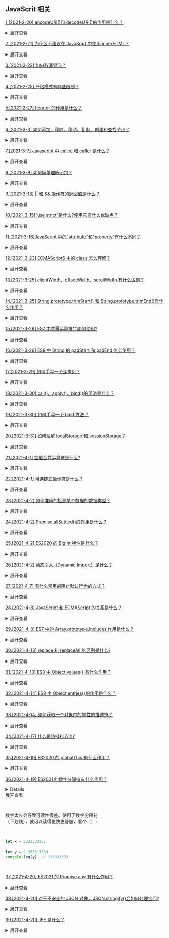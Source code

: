 ## JavaScrit 相关

[1.[2021-2-20] encodeURI()和 decodeURI()的作用是什么？](https://github.com/HJY-xh/plantTrees/issues/2)

<details>
<summary>展开查看</summary>
<pre>
encodeURI()用于将URL转换为十六进制编码。而decodeURI()用于将编码的URL转换为正常URL。
</pre>
</details>

[2.[2021-2-21] 为什么不建议在 JavaSript 中使用 innerHTML？](https://github.com/HJY-xh/plantTrees/issues/3)

<details>
<summary>展开查看</summary>
<pre><code>
通过innerHTML修改内容，它将清除所选DOM元素的内容，并用当时恰好分配的内容替换它们。

这导致许多 HTML 转义和验证问题,在 innerHTML 中没有验证的机会，因此更容易在文档中插入错误代码，使网页不稳定。

例子： 1.对于绑定(bind)了大量事件的页面，使用 innerHTML 附加另一个元素将重新生成 DOM 元素，这意味着事件绑定(bind)可能会丢失。
2.eval("window.alert(document.cookie)")
</code></pre>

</details>

[3.[2021-2-22] 如何取消冒泡？](https://github.com/HJY-xh/plantTrees/issues/8)

<details>
<summary>展开查看</summary>
<pre>
在IE的事件模型中，必须设置事件对象的cancelBubble属性为true。例如：window.event.cancalBubble = true；
在W3C的事件模型中必须调用事件的stopPropagation()方法。例如：e.stopPropagation()。
</pre>
</details>

[4.[2021-2-25] 严格模式有哪些限制？](https://github.com/HJY-xh/plantTrees/issues/12)

<details>
<summary>展开查看</summary>
<pre>
主要有如下限制：

-   变量必须声明后再使用
-   函数的参数不能有同名参数，否则报错
-   不能使用 with 关键词
-   不能对只读属性赋值，否则报错
-   不能使用八进制数，否则报错
-   不能使用 delete 删除变量、方法等，只能用来删除对象的属性
-   eval 不会在它的外层作用域引入变量
-   eval 和 arguments 不能被重新赋值
-   arguments 不会自动反映函数参数的变化
-   不能使用 arguments.callee
-   不能使用 arguments.caller
-   禁止 this 指向全局对象
-   不能使用 fn.caller 和 fn.arguments 获取函数调用的栈
-   增加了保留字（如 protected、static 和 interface)
</pre>
</details>

[5.[2021-2-27] Iterator 的作用是什么？](https://github.com/HJY-xh/plantTrees/issues/15)

<details>
<summary>展开查看</summary>
<pre>
作用如下：

为各种数据结构提供一个统一的、简便的访问接口
使得数据结构的成员能够按某种次序排列
ES6 创造了一种新的遍历命令 for...of 循环，Iterator 接口主要供 for...of 使用

</pre>
</details>

[6.[2021-3-3] 如何添加、移除、移动、复制、创建和查找节点？](https://github.com/HJY-xh/plantTrees/issues/26)

<details>
<summary>展开查看</summary>
<pre>

-   创建新节点

    -   createDocumentFragment //创建新 DOM 片段
    -   createElement //创建一个元素
    -   createTextNode //创建一个文本节点

-   添加 移除 替换 插入

    -   appendChild() //添加
    -   removeChild //移除
    -   replaceChild //替换
    -   insertBofore //插入

-   查找

    -   getElementsByTagName() //通过标签名查找
    -   getElementsByName() //通过元素的 name 属性查找
    -   getElementById() //通过元素的 id 查找

</pre>
</details>

[7.[2021-3-7] Javascript 中 callee 和 caller 是什么？](https://github.com/HJY-xh/plantTrees/issues/35)

<details>
<summary>展开查看</summary>
<pre>

-   caller 是返回一个对函数的引用，该函数调用了当前函数
-   callee 是返回正在被执行的 function 函数，也就是所指定的 function 对象的正文

</pre>
</details>

[8.[2021-3-8] 如何简单理解闭包？](https://github.com/HJY-xh/plantTrees/issues/36)

<details>
<summary>展开查看</summary>
<pre>
闭包的实质是因为函数嵌套而形成的作用域链。

通过闭包能够读取其他函数内部变量的函数,使得函数不被垃圾回收机制回收，让一个变量长期驻扎在内存当中，如果过多使用闭包，容易导致内存泄露。

好处是能够读取其他函数内部的私有变量，避免因为作用域问题而把变量定义在全局作用域里面，造成全局变量的污染。回正在被执行的 function 函数，也就是所指定的 function 对象的正文

</pre>
</details>

[9.[2021-3-13] || 和 && 操作符的返回值是什么？](https://github.com/HJY-xh/plantTrees/issues/54)

<details>
<summary>展开查看</summary>
<pre>
|| 和 && 首先会对第一个操作数执行条件判断，如果其不是布尔值就先进行 ToBoolean 强制类型转换，然后再执行条件
判断。

对于 || 来说，如果条件判断结果为 true 就返回第一个操作数的值，如果为 false 就返回第二个操作数的值。

&& 则相反，如果条件判断结果为 true 就返回第二个操作数的值，如果为 false 就返回第一个操作数的值。

|| 和 && 返回它们其中一个操作数的值，而非条件判断的结果。

</pre>
</details>

[10.[2021-3-15]"use strict"是什么?使用它有什么优缺点？](https://github.com/HJY-xh/plantTrees/issues/58)

<details>
<summary>展开查看</summary>
<pre>

**_严格模式_**，其实就是对语法的要求更严格了。

设立 **_严格模式_** 目的，主要有以下几个：

-   消除 Javascript 语法的一些不合理、不严谨之处，减少一些怪异行为;
-   消除代码运行的一些不安全之处，保证代码运行的安全；
-   提高编译器效率，增加运行速度；
-   为未来新版本的 Javascript 做好铺垫。

几个常见的改变：

-   禁止 this 关键字指向全局对象
-   禁止在函数内部遍历调用栈
-   全局变量必须显式声明
-   arguments 不再追踪参数的变化

例：

```
(function(){
	"use strict"
	b=1//Uncaught ReferenceError: b is not defined
})()
```

**_缺点_**：

-   某些代码在严格模式下会报错，尤其引入公用与第三方模块的时候需要注意

-   有些严格模式的特性在不同浏览器的支持情况不同，需要注意兼容问题

</pre>
</details>

[11.[2021-3-16]JavaScript 中的"attribute"和"property"有什么不同？](https://github.com/HJY-xh/plantTrees/issues/60)

<details>
<summary>展开查看</summary>
<pre>

### **_attribute_**

1. Attribute 由 HTML 来定义，并不存在于 DOM 中，即：只要是 HTML 标签内定义的都是 attribute。

```
<div id="test" class="button" custom-attr="1"></div>
```

```
document.getElementById('test').attributes;
// 返回：[custom-attr="hello", class="button", id="test"]
```

2. Attribute 是 String 类型。对于上面的 div，`document.getElementById('test').getAttribute('custom-attr')` 或 `$('#test').attr('custom-attr') `都会返回 string: "1"。

### **_property_**

1. Property 属于 DOM，DOM 的本质就是 JavaScript 中的一个 object。我们可以像操作普通 object 一样读取、设置 property，property 可以是任意类型。

```
document.getElementById('test').foo = 1;
// 设置property：foo为number: 1
document.getElementById('test').foo;
// 读取property，返回number：1
$('#test').prop('foo');
// jQuery读取property，返回number：1
```

```
$('#test').prop('foo', {
    age: 23,
    name: 'John'
});
// jQuery设置property：foo为一个object
document.getElementById('test').foo.age;
// 返回number：23
document.getElementById('test').foo.name;
// 返回string："John"
```

2. 非自定义 attribute，如 id、class、titile 等，都会有对应的 property 映射。

```
<div id="test" class="button" foo="1"></div>
```

```
document.getElementById('test').id;
// 返回string："test"
document.getElementById('test').className;
// 返回string："button"
document.getElementById('test').foo;
// 返回undefined，因为foo是自定义attribute
```

注：由于 **_class_** 为 JavaScript 的保留关键字，所以通过 property 操作 class 时应使用 **_className_**。

3. 非自定义的 property 或 attribute 的变化多数是联动的。

```
<div id="test" class="button"></div>
```

```
var div = document.getElementById('test');
div.className = 'red-input';
div.getAttribute('class');
// 返回string："red-input"
div.setAttribute('class','green-input');
div.className;
// 返回string："green-input"
```

4. 带有默认值的 attribute 不随 property 变化而变化。

```
<input id="search" value="foo" />
```

```
var input = document.getElementById('search');
input.value = 'foo2';
input.getAttribute('value');
// 返回string："foo"
```

</pre>
</details>

[12.[2021-3-23] ECMAScript6 中的 class 怎么理解？](https://github.com/HJY-xh/plantTrees/issues/79)

<details>
<summary>展开查看</summary>
<pre>

本质上来说它只是一种语法糖，不是一个新的东西，其背后还是原型继承的思想。通过加入 class 可以有利于我们更好的组织代码。

在 class 中添加的方法，其实是添加在类的原型上的。

</pre>
</details>

[13.[2021-3-25] clientWidth、offsetWidth、scrollWidth 有什么区别？](https://github.com/HJY-xh/plantTrees/issues/83)

<details>
<summary>展开查看</summary>
<pre>

### 1. clientWidth 和 clientHeigh 、 clientTop 和 clientLeft

-   clientWidth 的实际宽度
    clientWidth = width + 左右 padding

-   clientHeight 的实际宽度
    clientHeight = height + 上下 padding

-   clientTop 的实际宽度
    clientTop = boder.top（上边框的宽度）

-   clientLeft 的实际宽度
    clientLeft = boder.left（左边框的宽度）

### 2. offsetWidth 和 offsetHight 、 offsetTop 和 offsetLeft

-   offsetWidth 的实际宽度
    offsetWidth = width + 左右 padding + 左右 boder

-   offsetHeight 的实际宽度
    offsetHeight = height + 上下 padding + 上下 border

-   offsetTop 的实际宽度
    offsetTop：当前元素**上边框外边缘**到最近的**已定位父级**（offsetParent）**上边框内边距**的距离。如果父级都没有定位，则分别是到 body 顶部和左边的距离。

-   offsetLeft 的实际宽度
    offsetLeft：当前元素**左边框外边缘**到最近的**已定位父级**（offsetParent）**左边框内边缘**的距离。如果父级都没有定位，则分别是到 body 顶部和左边的距离

### 3. scrollWidth 和 scrollHeight 、 scrollTop 和 scrollLeft

-   scrollWidth 的实际宽度
    scrollWidth：获取指定标签内容层的真实宽度（可视区域宽度 + 被隐藏区域宽度）

-   scrollHeight 的实际宽度
    scrollHeight：获取指定标签内容层的真实高度（可视区域高度+ 被隐藏区域高度）

-   scrollTop 的实际宽度
    scrollTop：内容层顶部到可视区域顶部的距离

-   scrollLeft 的实际宽度
    scrollLeft：内容层左端到可视区域左端的距离

</pre>
</details>

[14.[2021-3-25] String.prototype.trimStart() 和 String.prototype.trimEnd()有什么作用？](https://github.com/HJY-xh/plantTrees/issues/85)

<details>
<summary>展开查看</summary>
<pre>
trimStart() 方法从字符串的开头删除空格。trimLeft() 是此方法的别名。
trimEnd() 方法从字符串的开头删除空格。trimRight() 是此方法的别名。

```javascript
const greeting = "   Hello world!   ";

console.log(greeting);
// expected output: "   Hello world!   ";

console.log(greeting.trimEnd());
// expected output: "   Hello world!";

console.log(greeting.trimStart());
// expected output: "Hello world!   ";
```

</pre>
</details>

[15.[2021-3-26] ES7 中求幂运算符\*\*如何使用?](https://github.com/HJY-xh/plantTrees/issues/87)

<details>
<summary>展开查看</summary>
<pre>
在ES7中引入了指数运算符，具有与Math.pow()等效的计算结果
```javascript
console.log(2**10); // 1024
console.log(Math.pow(2, 10)) // 1024
```
</pre>
</details>

[16.[2021-3-26] ES8 中 String 的 padStart 和 padEnd 怎么使用？](https://github.com/HJY-xh/plantTrees/issues/88)

<details>
<summary>展开查看</summary>
<pre>

在 ES8 中 String 新增了两个实例函数 `String.prototype.padStart` 和 `String.prototype.padEnd`，允许将空字符串或其他字符串添加到原始字符串的开头或结尾。先看看使用语法：

```javascript
String.padStart(targetLength, [padString]);
```

-   targetLength(必填):当前字符串需要填充到的目标长度。如果这个数值小于当前字符串的长度，则返回当前字符串本身
-   padString(可选):填充字符串。如果字符串太长，使填充后的字符串长度超过了目标长度，则只保留最左侧的部分，其他部分会被截断，此参数的缺省值为 " "

举个 🌰

```javascript
"x".padStart(4); // "   x"
"x".padEnd(5, "1"); // "x1111"
```

有时候我们处理日期、金额的时候经常要格式化，这个特性就派上用场：

```javascript
"12".padStart(10, "YYYY-MM-DD"); // "YYYY-MM-12"
"09-12".padStart(10, "YYYY-MM-DD"); // "YYYY-09-12"
```

</pre>
</details>

[17.[2021-3-29] 如何手写一个深拷贝？](https://github.com/HJY-xh/plantTrees/issues/95)

<details>
<summary>展开查看</summary>
<pre>

在考虑这个问题前，希望您已了解基本的深浅拷贝，若您还没概念，可先移步[“彻底讲明白浅拷贝与深拷贝”](https://www.jianshu.com/p/35d69cf24f1f)学习

深拷贝的写法有很多种，这里介绍一种用递归实现的深拷贝，整体语法也比较简单，重点是递归调用。

先看看未使用深拷贝处理之前引用类型间的赋值：
![img](https://github.com/HJY-xh/plantTrees/blob/master/Image/%E8%AF%84%E8%AE%BA%E5%8C%BA%E5%9B%BE%E7%89%87/issues_95/brand_new.PNG)
![img](https://github.com/HJY-xh/plantTrees/blob/master/Image/%E8%AF%84%E8%AE%BA%E5%8C%BA%E5%9B%BE%E7%89%87/issues_95/brand_new_console.PNG)

经过深拷贝处理之后的结果：
![img](https://github.com/HJY-xh/plantTrees/blob/master/Image/%E8%AF%84%E8%AE%BA%E5%8C%BA%E5%9B%BE%E7%89%87/issues_95/used.PNG)
![img](https://github.com/HJY-xh/plantTrees/blob/master/Image/%E8%AF%84%E8%AE%BA%E5%8C%BA%E5%9B%BE%E7%89%87/issues_95/used_console.PNG)

源码附上：
![img](https://github.com/HJY-xh/plantTrees/blob/master/Image/%E8%AF%84%E8%AE%BA%E5%8C%BA%E5%9B%BE%E7%89%87/issues_95/deepClone.PNG)

</pre>
</details>

[18.[2021-3-30] call()、apply()、bind()的用法是什么？](https://github.com/HJY-xh/plantTrees/issues/98)

<details>
<summary>展开查看</summary>
<pre>

**call()、apply()、bind() 都是用来重定义 this 对象的**

call 、bind 、 apply 这三个函数的第一个参数都是 `this` 的指向对象，第二个参数差别就来了：

-   call 的参数是直接放进去的，第二第三第 n 个参数全都用逗号分隔，直接放到后面 `obj.myFun.call(th,'string1', ... ,'stringN' )`

-   apply 的所有参数都必须放在一个数组里面传进去 `obj.myFun.apply(th,['string1', ..., 'stringN' ])`

-   bind 除了返回是`函数`以外，它的参数和 call 一样

当然，三者的参数不限定是 string 类型，允许是各种类型，包括函数 、 object 等等.

</pre>
</details>

[19.[2021-3-30] 如何手写一个 bind 方法？](https://github.com/HJY-xh/plantTrees/issues/99)

<details>
<summary>展开查看</summary>
<pre>

代码如下：

```
Function.prototype.bind1 = function(){
    //将参数拆解为数组
    const args = Array.prototype.slice.call(arguments);

    //获取this（数组第一项）
    const t = args.shift();

    //fn1.bind(...) 中的fn1
    const self = this;

    return function(){
        return self.apply(t, args);
    }
}

function fn1(a, b, c){
    console.log(this);
    console.log(a, b, c);
    return 'this is fn1'
}

const fn2 = fn1.bind1({x: 100}, 10, 20, 30);
const res = fn2();
console.log(res);
```

</pre>
</details>

[20.[2021-3-31] 如何理解 localStorage 和 sessionStorage？](https://github.com/HJY-xh/plantTrees/issues/105)

<details>
<summary>展开查看</summary>
<pre>

**跟古老的 cookie 缓存方法相比：**

-   HTML5 专门为存储而设计，最大可存 5M
-   API 简单易用 setItem getItem
-   不会随着 http 请求被发送出去

**不同点：**

-   localStorage 数据会永久存储，除非代码或手动删除
-   sessionStorage 数据只存在于当前会话，浏览器关闭则清空
-   一般用 localStorage 会更多一些
</pre>
</details>

[21.[2021-4-1] 空值合并运算符是什么?](https://github.com/HJY-xh/plantTrees/issues/108)

<details>
<summary>展开查看</summary>
<pre>

这是 ECMAScript 2020（ES2020）新增的语法。

与[可选链操作符](https://github.com/HJY-xh/plantTrees/issues/109)类似。

空值合并运算符（??）是一个逻辑运算符。当左侧操作数为 null 或 undefined 时，其返回右侧的操作数。否则返回左侧的操作数。

与逻辑或（||）操作符不同，逻辑或会在左操作数为 假值 时返回右侧操作数。也就是说，如果你使用 || 来为某些变量设置默认的值时，你可能会遇到意料之外的行为。比如为假值（例如，'' 或 0）时。

看个 🌰

```javascript
const foo = null ?? "default string";
console.log(foo); // "default string"

const baz = 0 ?? 42;
console.log(baz); // 0
```

</pre>
</details>

[22.[2021-4-1] 可选链式操作符是什么？](https://github.com/HJY-xh/plantTrees/issues/109)

<details>
<summary>展开查看</summary>
<pre>

这是 ECMAScript 2020（ES2020）新增的语法。

与[空值合并操作符](https://github.com/HJY-xh/plantTrees/issues/108)类似。

可选链操作符( ?. )允许读取位于连接对象链深处的属性的值，而不必明确验证链中的每个引用是否有效。

通过在点表示法之前添加一个问号，我们可以使值的路径的任何部分成为可选的，如果访问对象上不存在的属性上的属性，使用`.`操作符会直接报错。

看个 🌰

```javascript
let person = {};

// 如果person对象不包含profile会报错
console.log(person.profile.name ?? "Anonymous"); // Uncaught TypeError: Cannot read property 'name' of undefined

// 下面的路径是可选的，如果person对象不包含profile属性直接返回"Anonymous"
console.log(person?.profile?.name ?? "Anonymous"); // Anonymous

// 没有这个语法前，为了安全访问相关属性，我们是这么写的
console.log((person && person.profile && person.profile.age) || 18);
console.log(person?.profile?.age ?? 18); // 18
```

</pre>
</details>

[23.[2021-4-2] 如何准确的检测某个数据的数据类型？](https://github.com/HJY-xh/plantTrees/issues/110)

<details>
<summary>展开查看</summary>
<pre>

说到检测数据类型，你一定会想到**typeof**和**instanceof**

### typeof

-   typeof 返回值是一个字符串，该字符串说明运算数的类型，结果为 number、boolean、string、function、**object（Null、数组、对象）**、undefined
-   缺点是，可检测基本数据类型，但是遇到引用类型（数组、对象等）只能显示为 object

### instanceof

-   instanceof 返回值为 boolean，true 或 false
-   instanceof 是用来判断 A 是否为 B 的实例对象，检测的是原型

### 开发中常用的检测数据类型方法

Object.prototype.toString.call("1") //string
Object.prototype.toString.call([]) //Array
Object.prototype.toString.call(Null) //Null
Object.prototype.toString.call({}) //object
...
...
...

</pre>
</details>

[24.[2021-4-2] Promise.allSettled()的作用是什么？](https://github.com/HJY-xh/plantTrees/issues/111)

<details>
<summary>展开查看</summary>
<pre>

这是 ES2020 新特性之一。

该`Promise.allSettled()`方法返回一个在所有给定的`Promise`都已经`fulfilled`或`rejected`后的`Promise`，并带有一个对象数组，每个对象表示对应的`Promise`结果。

看个 🌰

```javascript
const p1 = new Promise((res, rej) => setTimeout(res, 1000));

const p2 = new Promise((res, rej) => setTimeout(rej, 1000));

const p3 = Promise.resolve(3);

Promise.allSettled([p1, p2, p3]).then((data) => console.log(data));

// output:
// [
//     { status: "fulfilled", value: undefined },
//     { status: "rejected", reason: undefined },
//     { status: "fulfilled", value: 3 },
// ];
```

</pre>
</details>

[25.[2021-4-2] ES2020 的 BigInt 特性是什么？](https://github.com/HJY-xh/plantTrees/issues/112)

<details>
<summary>展开查看</summary>
<pre>
JavaScript能处理的最大数字是2的53次方，我们可以使用Number的`MAX_SAFE_INTEGER`属性得到这个值。
看个🌰
```javascript
const max = Number.MAX_SAFE_INTEGER;
console.log(max); // 9007199254740991
```

如果超过了这个安全范围，就会出现一些错误情况。
看个 🌰

```javascript
console.log(max + 1); // 9007199254740992
console.log(max + 2); // 9007199254740992
console.log(max + 3); // 9007199254740994
console.log(Math.pow(2, 53) == Math.pow(2, 53) + 1); // true
```

我们可以使用新的 BigInt 数据类型来解决这个问题。通过把字母 n 放在末尾，我们可以开始使用并与大得离谱的数字进行交互。我们无法将标准数字与 BigInt 数字混合在一起，因此任何数学运算都需要使用 BigInt 来完成。
看个 🌰

```javascript
const bigNum = 100000000000000000000000000000n;
console.log(bigNum + 1n); // 100000000000000000000000000001n
```

</pre>
</details>

[26.[2021-4-2] 动态引入（Dynamic Import）是什么？](https://github.com/HJY-xh/plantTrees/issues/113)

<details>
<summary>展开查看</summary>
<pre>
如果你有一个工具函数文件，其中一些函数可能很少被使用，将他们完整导入可能只是浪费资源。现在我们可以使用async/await来动态地导入我们需要的依赖项。

看个 🌰 以下代码运行在`Node`环境
**math.js**

```javascript
const add = (x, y) => x + y;

module.exports = {
	add,
};
```

**index.js**

```javascript
const doMath = async (num1, num2) => {
	if (num1 && num2) {
		const math = await import("./math.js");
		console.log(math.add(num1, num2));
	}
};

doMath(1, 2); // 3
```

</pre>
</details>

[27.[2021-4-7] 有什么常用的阻止默认行为的方式？](https://github.com/HJY-xh/plantTrees/issues/124)

<details>
<summary>展开查看</summary>
<pre>

### 最常用

`var input = document.getElementById("submit"); input.onclick = function(e) { e.preventDefault(); }`

### 低版本浏览器

`input.onclick = function(e) { e.returnValue; }`

### 拓展

`input.onclick = function(e) { return false; //可阻止默认行为，但是后面的代码不再执行，而且只限于传统事件注册方式 }`

</pre>
</details>

[28.[2021-4-8] JavaScript 和 ECMAScript 的关系是什么？](https://github.com/HJY-xh/plantTrees/issues/127)

<details>
<summary>展开查看</summary>
<pre>

JavaScript 起源于 1995 年 Netscape 为自家游览器创造的脚本语言 LiveScript。后来因为 Sun 公司的 Java 语言兴起，Netscape 为了沾热度将 LiveScript 改名为 JavaScript，但其实 Java 和 JavaScript 没有一点关系。

1997 年 Netscape 将 JavaScript 规范提交到 Ecma International（www.ecma-international.org，简称EI），诞生了ECMAScript （简称“ES”）第 1 个版本。

随后在 1999 年诞生了十分稳定的 ES 3，也就是 2009 年 12 月之前前端工程师们最广泛使用的版本。

在 2009 年 12 月诞生了 ES 5。你可能会问 ES 4 呢，抱歉，版本 4 因为太激进，EI 委员会成员之间的意见不一，最后胎死腹中，改由更加平滑温和的版本 5 继承版本 4 的一些新特性和功能。

EI 于 2015 年 6 月发布了 ES 6，也就是我们今天广泛使用的版本。这之后每年 6 月发布一个极小更新的 ES 版本，比如 2016 年 6 月发布的 ES 2016 叫做 ES 7。

综上可见，JavaScript 是 ECMAScript 规范的一种实现。

</pre>
</details>

[29.[2021-4-8] ES7 中的 Array.prototype.includes 作用是什么？](https://github.com/HJY-xh/plantTrees/issues/128)

<details>
<summary>展开查看</summary>
<pre>

`includes`是一个 Array 上很有用的方法，用于快速查找数组中是否包含某个元素，包括 NaN（`indexOf`不能查到 NaN)。

```javascript
(() => {
	let arr = [1, 2, 3, NaN];

	if (arr.includes(2)) {
		//查找2是否存在于arr数组中
		console.log("找到了!"); //>> 找到了！
	}
	if (!arr.includes(2, 3)) {
		//第二个参数3表示数组下标为3的项，也即第4项开始查找
		console.warn("不存在!"); //>> 不存在！
	}

	//下面两句说明incluedes和indexOf的区别
	console.log(arr.includes(NaN)); //true
	console.log(arr.indexOf(NaN) != -1); //false
})();
```

</pre>
</details>

[30.[2021-4-13] replace 和 replaceAll 的区别是什么?](https://github.com/HJY-xh/plantTrees/issues/140)

<details>
<summary>展开查看</summary>
<pre>

方法解释：
两种方法都返回一个新字符串，原始字符串保持不变。并且改方法可以传两个参数：

-   参数一：pattern。 pattern 可以是一个 字符串 或一个 正则表达式，
-   参数二：replacement。 replacement 可以是一个字符串或一个在每次匹配被调用的函数。

当参数 pattern 类型不同时有区别：
当 pattern 是字符串时，replace 只替换匹配到的第一个位置，replaceAll 会替换每一个匹配到的地方。看个 🌰

```javascript
let value = "123-456-789";
let pattern = "-";
value.replace(pattern, ""); // 123456-789
value.replaceAll(pattern, ""); // 123456789
```

```javascript
let value = "123-456-789";
value.replace(/-/g, ""); // 123456789
value.replaceAll(/-/g, ""); // 123456789
```

</pre>
</details>

[31.[2021-4-13] ES8 中 Object.values() 有什么作用？](https://github.com/HJY-xh/plantTrees/issues/141)

<details>
<summary>展开查看</summary>
<pre>

`Object.values()`方法返回一个给定对象自身的所有可枚举属性值的数组，值的顺序与使用`for...in`循环的顺序相同 ( 区别在于 `for-in` 循环枚举原型链中的属性 )。
看个 🌰 ：

```javascript
let obj = {
	a: 1,
	b: "哈哈哈哈",
	c: false,
};

console.log(Object.values(obj)); // [ 1, '哈哈哈哈', false ]

const vals = Object.keys(obj).map((key) => obj[key]);
console.log(vals); // [ 1, '哈哈哈哈', false ]
```

从上面代码中可以看出`Object.values()`为我们省去了遍历 key，并根据这些 key 获取 value 的步骤。

</pre>
</details>

[32.[2021-4-14] ES8 中 Object.entries()的作用是什么？](https://github.com/HJY-xh/plantTrees/issues/146)

<details>
<summary>展开查看</summary>
<pre>

`Object. entries()`方法返回一个给定对象自身可枚举属性的键值对数组，其排列与使用`for...in`循环遍历该对象时返回的顺序一致（区别在于 for-in 循环还会枚举原型链中的属性）。
看个 🌰 ：

```javascript
let obj = {
	a: 1,
	b: "哈哈哈哈",
	c: false,
};

console.log(Object.entries(obj)); // [ [ 'a', 1 ], [ 'b', '哈哈哈哈' ], [ 'c', false ] ]
```

该方法可以将 Object 转换为 Map：

```javascript
let obj = {
	a: 1,
	a: 1,
	b: "cola",
};

console.log(new Map(Object.entries(obj))); // Map(2) { 'a' => 1, 'b' => 'cola' }
```

</pre>
</details>

[33.[2021-4-14] 如何获取一个对象中的属性的描述符？](https://github.com/HJY-xh/plantTrees/issues/147)

<details>
<summary>展开查看</summary>
<pre>

可以使用 ES8 中的`Object.getOwnPropertyDescriptors()`

看个 🌰 ：

```javascript
const obj = {
	name: "cola",
};
console.log(Object.getOwnPropertyDescriptors(obj));

// {
//     name: {
//       value: 'cola',
//       writable: true,
//       enumerable: true,
//       configurable: true
//     }
// }
```

该方法的引入目的，主要是为了解决 Object.assign() 无法正确拷贝 get 属性和 set 属性的问题。
看个 🌰 ：

```javascript
const source = {
	set foo(value) {
		console.log(value);
	},
	get bar() {
		return "bar";
	},
};
const target1 = {};
Object.assign(target1, source);
console.log(Object.getOwnPropertyDescriptor(target1, "foo"));

// {
//     value: undefined,
//     writable: true,
//     enumerable: true,
//     configurable: true
// }

const target2 = {};
Object.defineProperties(target2, Object.getOwnPropertyDescriptors(source));
console.log(Object.getOwnPropertyDescriptor(target2, "foo"));

// {
//     get: undefined,
//     set: [Function: set foo],
//     enumerable: true,
//     configurable: true
// }
```

</pre>
</details>

[34.[2021-4-17] 什么是防抖和节流?](https://github.com/HJY-xh/plantTrees/issues/155)

<details>
<summary>展开查看</summary>
<pre>

函数防抖和函数节流：优化高频率执行 js 代码的一种手段，js 中的一些事件如浏览器的 resize、scroll，鼠标的 mousemove、mouseover，input 输入框的 keypress 等事件在触发时，会不断地调用绑定在事件上的回调函数，极大地浪费资源，降低前端性能。为了优化体验，需要对这类事件进行调用次数的限制。

防抖，在事件被触发 n 秒后再执行回调，如果在这 n 秒内又被触发，则重新计时。

```javascript
function debounce(fn, delay) {
	var timer; // 维护一个 timer
	return function () {
		var _this = this; // 取debounce执行作用域的this
		var args = arguments;
		if (timer) {
			clearTimeout(timer);
		}
		timer = setTimeout(function () {
			fn.apply(_this, args); // 用apply指向调用debounce的对象，相当于_this.fn(args);
		}, delay);
	};
}
```

节流，字面节约流量，高频事件触发，但在 n 秒内只会执行一次，所以节流会稀释函数的执行频率。

```javascript
function throttle(fn, delay) {
	var timer;
	return function () {
		var _this = this;
		var args = arguments;
		if (timer) {
			return;
		}
		timer = setTimeout(function () {
			fn.apply(_this, args);
			timer = null; // 在delay后执行完fn之后清空timer，此时timer为假，throttle触发可以进入计时器
		}, delay);
	};
}
```

</pre>
</details>

[35.[2021-4-19] ES2020 的 globalThis 有什么作用？](https://github.com/HJY-xh/plantTrees/issues/159)

<details>
<summary>展开查看</summary>
<pre>
globalThis 是一个全新的标准方法用来获取全局 this 。之前开发者会通过如下的一些方法获取：

-   全局变量 window：是一个经典的获取全局对象的方法。但是它在 Node.js 和 Web Workers 中并不能使用
-   全局变量 self：通常只在 Web Workers 和浏览器中生效。但是它不支持 Node.js。一些人会通过判断 self 是否存在识别代码是否运行在 Web Workers 和浏览器中
-   全局变量 global：只在 Node.js 中生效

过去获取全局对象，可通过一个全局函数：

```javascript
// ES10之前的解决方案
const getGlobal = function () {
	if (typeof self !== "undefined") return self;
	if (typeof window !== "undefined") return window;
	if (typeof global !== "undefined") return global;
	throw new Error("unable to locate global object");
};

// ES10内置
globalThis.alert("hi");

// 定义一个全局对象v = { value:true } ,ES10用如下方式定义
globalThis.v = { value: true };
```

globalThis 目的就是提供一种标准化方式访问全局对象，有了 globalThis 后，你可以在任意上下文，任意时刻都能获取到全局对象。因此，不再需要考虑不同的环境问题。

```javascript
// worker.js
globalThis === self;
// node.js
globalThis === global;
// browser.js
globalThis === window;
```

另外`Object.prototype` 也在全局对象的原型链中。

```javascript
Object.prototype.isPrototypeOf(globalThis); // true
```

[globalThis 支持情况](https://www.caniuse.com/?search=globalThis)

</pre>
</details>

[36.[2021-4-19] ES2021 的数字分隔符有什么作用？](https://github.com/HJY-xh/plantTrees/issues/160)

<details></details>
<summary>展开查看</summary>
<pre>

数字太长会导致可读性很差。使用了数字分隔符 \_ （下划线），就可以读得更快更舒服，看个 🌰 :

```javascript
let x = 233333333;

let y = 2_3333_3333
console.log(y): // 233333333
```

</pre>
</details>

[37.[2021-4-20] ES2021 的 Promise.any 有什么作用？](https://github.com/HJY-xh/plantTrees/issues/161)

<details>
<summary>展开查看</summary>
<pre>

从字面意思来看，应该也能大致猜出这个 API 的作用。与 Promise.all 类似，Promise.any 也接受一个 Promise 的数组。当其中任何一个 Promise 完成（fullfill）时，就返回那个已经有完成值的 Promise。如果所有的 Promise 都拒绝（reject），则返回一个拒绝的 Promise，该 Promise 的返回值是一个 AggregateError 对象。
我们可以把 Promise.any 理解成 Promise.all 的相反操作。
看个 🌰 ：

```javascript
Promise.any(promises).then(
	(first) => {
		// 任何一个 Promise 完成了
	},
	(error) => {
		// 所有的 Promise 都拒绝了
	}
);
```

</pre>
</details>

[38.[2021-4-20] 对于不安全的 JSON 对象，JSON.stringify()会如何处理它们?](https://github.com/HJY-xh/plantTrees/issues/163)

<details>
<summary>展开查看</summary>
<pre>

-   undefined、function、symbol

    -   单独处理它们，直接返回 undefined

    ```javascript
    JSON.stringify(undefined); //  undefined
    JSON.stringify(function () {}); //  undefined
    JSON.stringify(Symbol()); //  undefined
    ```

    -   包含它们的对象，自动将其忽略

    ```javascript
    JSON.stringify({ a: 1, b: undefined, c: function () {}, [Symbol()]: 1 }); //  "{"a":1}"
    ```

    -   包含它们的数组，自动将其转成 null

    ```javascript
    JSON.stringify([1, undefined, function () {}, Symbol()]); //  "[1,null,null,null]"
    ```

-   包含循环引用的对象
    如果两个对象之间互相引用，形成一个无限循环，那么无论对其中的哪个对象进行 JSON 字符串化都会直接报错
    ```javascript
    let obj1 = {};
    let obj2 = {
    	a: obj1,
    };
    obj1.a = obj2;
    JSON.stringify(obj1); //  Uncaught TypeError
    JSON.stringify(obj2); //  Uncaught TypeError
    ```

</pre>
</details>

[39.[2021-4-20] IIFE 是什么？](https://github.com/HJY-xh/plantTrees/issues/164)

<details>
<summary>展开查看</summary>
<pre>

IIFE 是立即执行函数，在一些常见的框架中，会使用立即执行函数形成一个独立作用域，在这个函数通常会写一些依赖环境之类的东西；立即执行函数中，写完其中的变量不会被销毁，形成闭包。
`(function( window, undefined ) {//……})(window);`

jQuery 整個就是一個立即执行函数。

`(function(){})();` 是立即执行函数常用的表现形式之一。

另一种也很常用：`(function(){}());`

用途？

1.  当我们需要写一个 js 插件，并且复用率很高的时候，建议使用

2.  如果命名的函数只需要使用一次，建议使用

3.  独立模块，跟第一点差不多。开发的时候，能做到各组合模块的低耦合，减少对全局作用域的污染

</pre>
</details>
